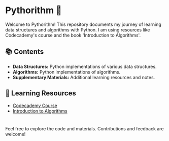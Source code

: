 # Pythorithm 🐍

Welcome to Pythorithm! This repository documents my journey of learning data structures and algorithms with Python. I am using resources like Codecademy's course and the book 'Introduction to Algorithms'.

## 📚 Contents

- **Data Structures:** Python implementations of various data structures.
- **Algorithms:** Python implementations of algorithms.
- **Supplementary Materials:** Additional learning resources and notes.

## 🔗 Learning Resources

- [Codecademy Course](https://www.codecademy.com/learn/learn-data-structures-and-algorithms-with-python)
- [Introduction to Algorithms](https://mitpress.mit.edu/books/introduction-algorithms-third-edition)

#

Feel free to explore the code and materials. Contributions and feedback are welcome!
